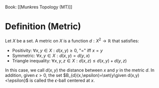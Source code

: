 Book: [[Munkres Topology (MT)]]
# Definition (Metric)
Let $X$ be a set.
A metric on $X$ is a function $d:X^{2}\to \mathbb{R}$ that satisfies:
- Positivity: $\forall x,y\in X:d(x,y)\geq 0$, "$=$" iff $x=y$
- Symmetric: $\forall x,y\in X:d(x,y)=d(y,x)$
- Triangle inequality: $\forall x,y,z\in X:d(x,z)\leq d(x,y)+d(y,z)$

In this case, we call $d(x,y)$ the distance between $x$ and $y$ in the metric $d$.
In addition, given $\epsilon>0$, the set $B_{d}(x,\epsilon)=\set{y\given d(x,y)<\epsilon}$ is called the $\epsilon$-ball centered at $x$.
